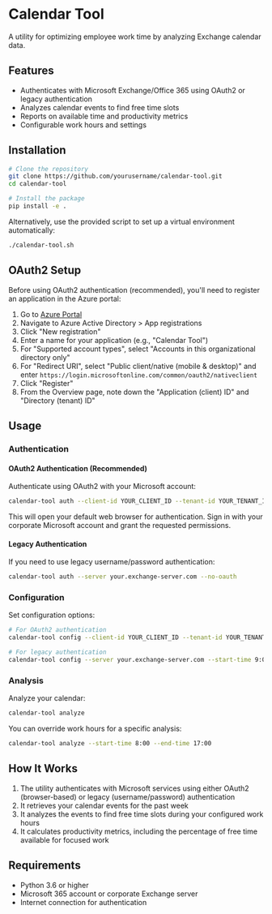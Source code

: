 # Calendar Tool

A utility for optimizing employee work time by analyzing Exchange calendar data.

## Features

- Authenticates with Microsoft Exchange/Office 365 using OAuth2 or legacy authentication
- Analyzes calendar events to find free time slots
- Reports on available time and productivity metrics
- Configurable work hours and settings

## Installation

```bash
# Clone the repository
git clone https://github.com/yourusername/calendar-tool.git
cd calendar-tool

# Install the package
pip install -e .
```

Alternatively, use the provided script to set up a virtual environment automatically:

```bash
./calendar-tool.sh
```

## OAuth2 Setup

Before using OAuth2 authentication (recommended), you'll need to register an application in the Azure portal:

1. Go to [Azure Portal](https://portal.azure.com)
2. Navigate to Azure Active Directory > App registrations
3. Click "New registration"
4. Enter a name for your application (e.g., "Calendar Tool")
5. For "Supported account types", select "Accounts in this organizational directory only"
6. For "Redirect URI", select "Public client/native (mobile & desktop)" and enter `https://login.microsoftonline.com/common/oauth2/nativeclient`
7. Click "Register"
8. From the Overview page, note down the "Application (client) ID" and "Directory (tenant) ID"

## Usage

### Authentication

#### OAuth2 Authentication (Recommended)

Authenticate using OAuth2 with your Microsoft account:

```bash
calendar-tool auth --client-id YOUR_CLIENT_ID --tenant-id YOUR_TENANT_ID
```

This will open your default web browser for authentication. Sign in with your corporate Microsoft account and grant the requested permissions.

#### Legacy Authentication

If you need to use legacy username/password authentication:

```bash
calendar-tool auth --server your.exchange-server.com --no-oauth
```

### Configuration

Set configuration options:

```bash
# For OAuth2 authentication
calendar-tool config --client-id YOUR_CLIENT_ID --tenant-id YOUR_TENANT_ID --start-time 9:00 --end-time 18:00

# For legacy authentication
calendar-tool config --server your.exchange-server.com --start-time 9:00 --end-time 18:00 --no-oauth
```

### Analysis

Analyze your calendar:

```bash
calendar-tool analyze
```

You can override work hours for a specific analysis:

```bash
calendar-tool analyze --start-time 8:00 --end-time 17:00
```

## How It Works

1. The utility authenticates with Microsoft services using either OAuth2 (browser-based) or legacy (username/password) authentication
2. It retrieves your calendar events for the past week
3. It analyzes the events to find free time slots during your configured work hours
4. It calculates productivity metrics, including the percentage of free time available for focused work

## Requirements

- Python 3.6 or higher
- Microsoft 365 account or corporate Exchange server
- Internet connection for authentication